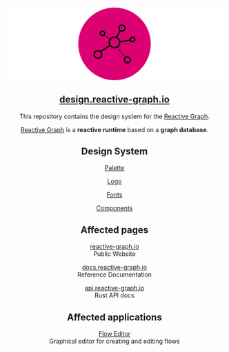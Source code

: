 <p align="center">
  <a href="https://github.com/reactive-graph/reactive-graph"><img src="https://raw.githubusercontent.com/reactive-graph/.github/main/profile/images/reactive-graph-full-mexican-pink-black_512.png" alt="Reactive Graph"></a>
</p>

<h2 align="center">
    <a href="https://design.reactive-graph.io/">design.reactive-graph.io</a>
</h2>

<p align="center">
This repository contains the design system for the <a href="https://github.com/reactive-graph/reactive-graph">Reactive Graph</a>.
</p>

<p align="center">
  <a href="https://github.com/reactive-graph/reactive-graph">Reactive Graph</a> is a <b>reactive runtime</b> based on a <b>graph database</b>.
</p>

<h2 align="center">Design System</h2>

<p align="center">
  <a href="https://design.reactive-graph.io/docs/palette.html">Palette</a>
</p>

<p align="center">
  <a href="https://design.reactive-graph.io/docs/logo.html">Logo</a>
</p>

<p align="center">
  <a href="https://design.reactive-graph.io/docs/fonts.html">Fonts</a>
</p>

<p align="center">
  <a href="https://design.reactive-graph.io/">Components</a>
</p>

<h2 align="center">Affected pages</h2>

<p align="center">
  <a href="https://reactive-graph.io/">reactive-graph.io</a>
  <br>
  Public Website
</p>

<p align="center">
  <a href="https://docs.reactive-graph.io/">docs.reactive-graph.io</a>
  <br>
  Reference Documentation
</p>

<p align="center">
  <a href="https://api.reactive-graph.io/">api.reactive-graph.io</a>
  <br>
  Rust API docs
</p>

<h2 align="center">Affected applications</h2>

<p align="center">
  <a href="https://github.com/reactive-graph/flow-editor">Flow Editor</a>
  <br>
  Graphical editor for creating and editing flows
</p>
